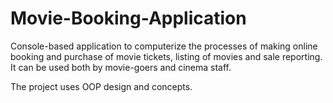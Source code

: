 # Movie-Booking-Application

Console-based application to computerize the processes of making online booking and purchase of movie tickets, listing of movies and sale reporting. It can be used both by movie-goers and cinema staff.

The project uses OOP design and concepts. 
